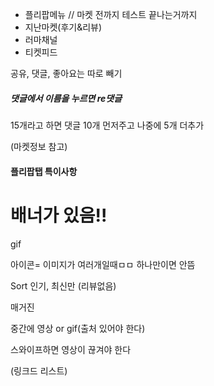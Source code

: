- 플리팝메뉴 // 마켓 전까지 테스트 끝나는거까지
- 지난마켓(후기&리뷰)
- 러마채널
- 티켓피드



공유, 댓글, 좋아요는 따로 빼기





##### 댓글에서 이름을 누르면 re댓글

15개라고 하면 댓글 10개 먼저주고 나중에 5개 더추가

(마켓정보 참고)



#### 플리팝탭 특이사항

# 배너가 있음!!

gif 

아이콘= 이미지가 여러개일때ㅁㅁ 하나만이면 안뜸

Sort 인기, 최신만 (리뷰없음)





매거진

중간에 영상 or gif(출처 있어야 한다)

스와이프하면 영상이 끊겨야 한다

(링크드 리스트)

